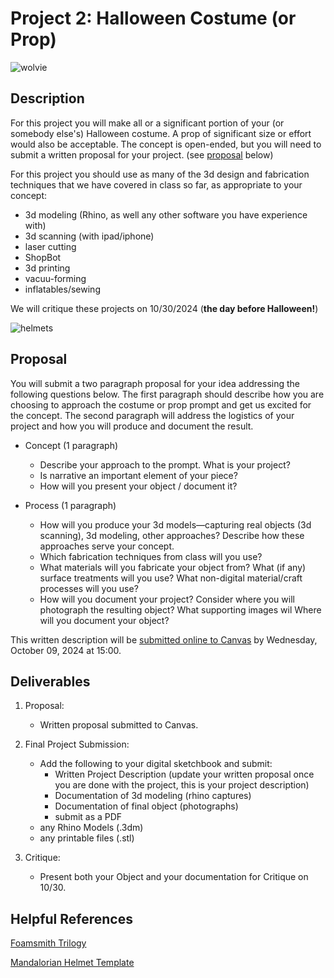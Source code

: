 # Project 2: Halloween Costume (or Prop)

![wolvie](https://github.com/NovySan/unl-digifab/assets/5796142/41369817-9a95-4221-b1eb-2a0c46020aa5)


## Description

For this project you will make all or a significant portion of your (or somebody else's) Halloween costume. A prop of significant size or effort would also be acceptable. The concept is open-ended, but you will need to submit a written proposal for your project. (see [proposal](#proposal) below)

For this project you should use as many of the 3d design and fabrication techniques that we have covered in class so far, as appropriate to your concept:
- 3d modeling (Rhino, as well any other software you have experience with)
- 3d scanning (with ipad/iphone)
- laser cutting
- ShopBot
- 3d printing
- vacuu-forming
- inflatables/sewing

We will critique these projects on 10/30/2024 (**the day before Halloween!**)

![helmets](https://github.com/NovySan/unl-digifab/assets/5796142/83378030-5e36-4759-8504-0f9fdef084e3)

## Proposal

You will submit a two paragraph proposal for your idea addressing the following questions below. The first paragraph should describe how you are choosing to approach the costume or prop prompt and get us excited for the concept. The second paragraph will address the logistics of your project and how you will produce and document the result.

- Concept (1 paragraph)
  - Describe your approach to the prompt. What is your project? 
  - Is narrative an important element of your piece?
  - How will you present your object / document it?

- Process (1 paragraph)
  - How will you produce your 3d models—capturing real objects (3d scanning), 3d modeling, other approaches? Describe how these approaches serve your concept.
  - Which fabrication techniques from class will you use?
  - What materials will you fabricate your object from? What (if any) surface treatments will you use? What non-digital material/craft processes will you use?
  - How will you document your project? Consider where you will photograph the resulting object? What supporting images wil Where will you document your object?

This written description will be [submitted online to Canvas](https://canvas.unl.edu/courses/185978/assignments/1807040) by Wednesday, October 09, 2024 at 15:00.

## Deliverables

1. Proposal: 
   - Written proposal submitted to Canvas. 
2. Final Project Submission:  
   - Add the following to your digital sketchbook and submit:
     - Written Project Description (update your written proposal once you are done with the project, this is your project description)
     - Documentation of 3d modeling (rhino captures)
     - Documentation of final object (photographs)
     - submit as a PDF
   - any Rhino Models (.3dm)
   - any printable files (.stl) 

3. Critique: 
   - Present both your Object and your documentation for Critique on 10/30.

## Helpful References
[Foamsmith Trilogy](https://www.dropbox.com/sh/2cmurztqzms3s46/AAAARoeCIs4WzxBE_kpWY5CGa?dl=0)

[Mandalorian Helmet Template](https://www.punishedprops.com/2019/11/11/foam-mandos/)

